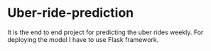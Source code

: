# Uber-ride-prediction
It is the end to end project for predicting the uber rides weekly.
For deploying the model I have to use Flask framework.
